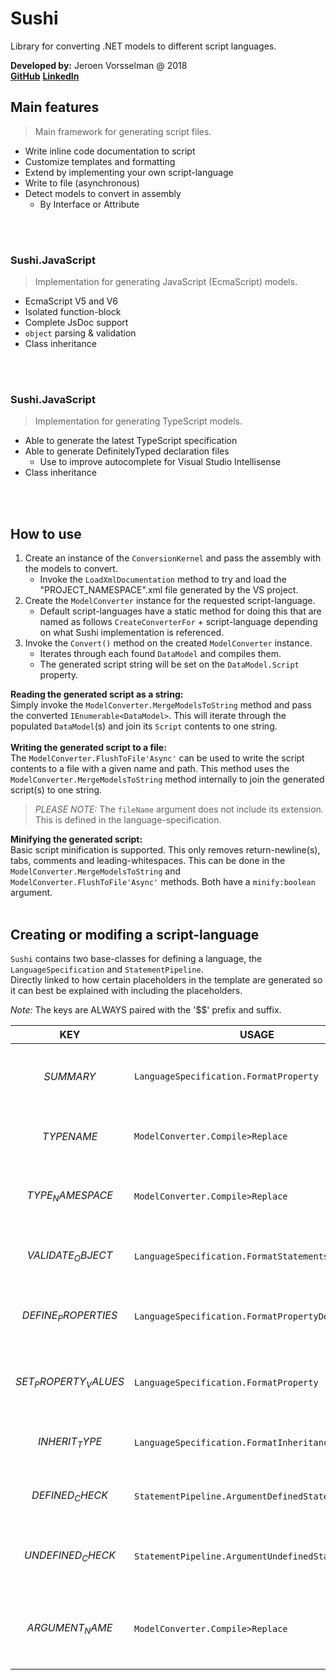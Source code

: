 # Sushi
Library for converting .NET models to different script languages.

**Developed by:** Jeroen Vorsselman @ 2018<br>
**[GitHub](https://github.com/jvorssel)** **[LinkedIn](https://www.linkedin.com/in/j-vorsselman/)**


##  Main features
> Main framework for generating script files.
- Write inline code documentation to script
- Customize templates and formatting
- Extend by implementing your own script-language
- Write to file (asynchronous)
- Detect models to convert in assembly
	- By Interface or Attribute
<br>
<br>

### Sushi.JavaScript
> Implementation for generating JavaScript (EcmaScript) models.
- EcmaScript V5 and V6
- Isolated function-block
- Complete JsDoc support
- `object` parsing & validation
- Class inheritance
<br>
<br>

### Sushi.JavaScript
> Implementation for generating TypeScript models.
- Able to generate the latest TypeScript specification
- Able to generate DefinitelyTyped declaration files
	- Use to improve autocomplete for Visual Studio Intellisense
- Class inheritance
<br>
<br>

## How to use
1. Create an instance of the `ConversionKernel` and pass the assembly with the models to convert.
	 - Invoke the `LoadXmlDocumentation` method to try and load the "PROJECT_NAMESPACE".xml file generated by the VS project.
2. Create the `ModelConverter` instance for the requested script-language.
	 - Default script-languages have a static method for doing this that are named as follows `CreateConverterFor` + script-language depending on what Sushi implementation is referenced.
3. Invoke the `Convert()` method on the created `ModelConverter` instance. 
	 - Iterates through each found `DataModel` and compiles them.
	 - The generated script string will be set on the `DataModel.Script` property.

**Reading the generated script as a string:**<br>
Simply invoke the `ModelConverter.MergeModelsToString` method and pass the converted `IEnumerable<DataModel>`.
This will iterate through the populated `DataModel`(s) and join its `Script` contents to one string.
<br>
<br>
**Writing the generated script to a file:**<br>
The `ModelConverter.FlushToFile'Async'` can be used to write the script contents to a file with a given name and path.
This method uses the `ModelConverter.MergeModelsToString` method internally to join the generated script(s) to one string.
<br>
> *PLEASE NOTE:* The `fileName` argument does not include its extension. This is defined in the language-specification.

**Minifying the generated script:**<br>
Basic script minification is supported. This only removes return-newline(s), tabs, comments and leading-whitespaces.
This can be done in the `ModelConverter.MergeModelsToString` and `ModelConverter.FlushToFile'Async'` methods. Both have a `minify:boolean` argument.
<br>
<br>

## Creating or modifing a script-language
`Sushi` contains two base-classes for defining a language, the `LanguageSpecification` and `StatementPipeline`.<br>
Directly linked to how certain placeholders in the template are generated so it can best be explained with including the placeholders.

*Note:* The keys are ALWAYS paired with the '$$' prefix and suffix.

KEY | USAGE | SUMMARY
--- | --- | ---
$$SUMMARY$$ | `LanguageSpecification.FormatProperty` | The summary doc for the specific `PropertyInfo`.
$$TYPENAME$$ | `ModelConverter.Compile>Replace` | The name for the specific `Type` to compile.
$$TYPE_NAMESPACE$$ | `ModelConverter.Compile>Replace` | The namespace for the specific `Type` to compile.
$$VALIDATE_OBJECT$$ | `LanguageSpecification.FormatStatements` | Placeholder for the `Type` properties validation.
$$DEFINE_PROPERTIES$$ |  `LanguageSpecification.FormatPropertyDefinition` | Placeholder for the properties that should be defined.
$$SET_PROPERTY_VALUES$$ | `LanguageSpecification.FormatProperty` | Placeholder for the values that should be set.
$$INHERIT_TYPE$$ | `LanguageSpecification.FormatInheritanceStatement` | Statement for the name of the inherited `Type`.
$$DEFINED_CHECK$$ | `StatementPipeline.ArgumentDefinedStatement` | Statement if the `Property` is defined / has a value.
$$UNDEFINED_CHECK$$ | `StatementPipeline.ArgumentUndefinedStatement` | Statement if the `Property` is not defined / has no value.
$$ARGUMENT_NAME$$ | `ModelConverter.Compile>Replace` | Placeholder for the `argument` of the `object` that should be used.

